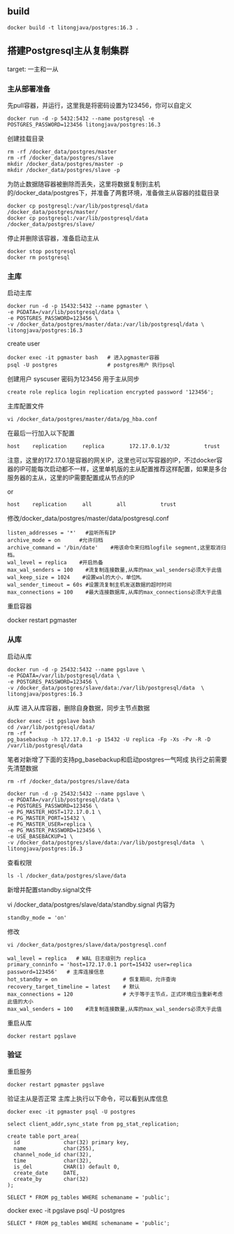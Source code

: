 ## build
```
docker build -t litongjava/postgres:16.3 .
```

## 搭建Postgresql主从复制集群
target: 一主和一从

### 主从部署准备
先pull容器，并运行，这里我是将密码设置为123456，你可以自定义
```
docker run -d -p 5432:5432 --name postgresql -e POSTGRES_PASSWORD=123456 litongjava/postgres:16.3
```
创建挂载目录
```
rm -rf /docker_data/postgres/master
rm -rf /docker_data/postgres/slave
mkdir /docker_data/postgres/master -p
mkdir /docker_data/postgres/slave -p
```

为防止数据随容器被删除而丢失，这里将数据复制到主机的/docker_data/postgres下，并准备了两套环境，准备做主从容器的挂载目录
```
docker cp postgresql:/var/lib/postgresql/data /docker_data/postgres/master/
docker cp postgresql:/var/lib/postgresql/data /docker_data/postgres/slave/
```
停止并删除该容器，准备启动主从
```
docker stop postgresql
docker rm postgresql
```
### 主库
启动主库
```
docker run -d -p 15432:5432 --name pgmaster \
-e PGDATA=/var/lib/postgresql/data \
-e POSTGRES_PASSWORD=123456 \
-v /docker_data/postgres/master/data:/var/lib/postgresql/data \
litongjava/postgres:16.3
```
create user
```
docker exec -it pgmaster bash   # 进入pgmaster容器
psql -U postgres                # postgres用户 执行psql
```
创建用户 syscuser 密码为123456 用于主从同步
```
create role replica login replication encrypted password '123456';
```

主库配置文件 
```
vi /docker_data/postgres/master/data/pg_hba.conf
```
在最后一行加入以下配置
```
host    replication     replica        172.17.0.1/32           trust
```
注意，这里的172.17.0.1是容器的网关IP，这里也可以写容器的IP，不过docker容器的IP可能每次启动都不一样，这里单机版的主从配置推荐这样配置，如果是多台服务器的主从，这里的IP需要配置成从节点的IP

or
```
host    replication     all        all           trust
```

修改/docker_data/postgres/master/data/postgresql.conf
```
listen_addresses = '*'   #监听所有IP
archive_mode = on      #允许归档
archive_command = '/bin/date'    #用该命令来归档logfile segment,这里取消归档。
wal_level = replica    #开启热备
max_wal_senders = 100    #流复制连接数量,从库的max_wal_senders必须大于此值
wal_keep_size = 1024    #设置wal的大小，单位M。
wal_sender_timeout = 60s #设置流复制主机发送数据的超时时间
max_connections = 100    #最大连接数据库,从库的max_connections必须大于此值
```
重启容器

docker restart pgmaster

### 从库
启动从库
```
docker run -d -p 25432:5432 --name pgslave \
-e PGDATA=/var/lib/postgresql/data \
-e POSTGRES_PASSWORD=123456 \
-v /docker_data/postgres/slave/data:/var/lib/postgresql/data  \
litongjava/postgres:16.3
```

从库
进入从库容器，删除自身数据，同步主节点数据
```
docker exec -it pgslave bash
cd /var/lib/postgresql/data/
rm -rf *
pg_basebackup -h 172.17.0.1 -p 15432 -U replica -Fp -Xs -Pv -R -D /var/lib/postgresql/data
```
笔者对新增了下面的支持pg_basebackup和启动postgres一气呵成
执行之前需要先清楚数据
```
rm -rf /docker_data/postgres/slave/data
```
```
docker run -d -p 25432:5432 --name pgslave \
-e PGDATA=/var/lib/postgresql/data \
-e POSTGRES_PASSWORD=123456 \
-e PG_MASTER_HOST=172.17.0.1 \
-e PG_MASTER_PORT=15432 \
-e PG_MASTER_USER=replica \
-e PG_MASTER_PASSWORD=123456 \
-e USE_BASEBACKUP=1 \
-v /docker_data/postgres/slave/data:/var/lib/postgresql/data  \
litongjava/postgres:16.3
```
查看权限
```
ls -l /docker_data/postgres/slave/data
```
新增并配置standby.signal文件

vi /docker_data/postgres/slave/data/standby.signal
内容为
```
standby_mode = 'on'
```
修改
```
vi /docker_data/postgres/slave/data/postgresql.conf
```
```
wal_level = replica   # WAL 日志级别为 replica
primary_conninfo = 'host=172.17.0.1 port=15432 user=replica password=123456'   # 主库连接信息	
hot_standby = on                     # 恢复期间，允许查询
recovery_target_timeline = latest    # 默认
max_connections = 120                # 大于等于主节点，正式环境应当重新考虑此值的大小
max_wal_senders = 100    #流复制连接数量,从库的max_wal_senders必须大于此值
```
重启从库
```
docker restart pgslave
```
### 验证
重启服务
```
docker restart pgmaster pgslave
```
验证主从是否正常
主库上执行以下命令，可以看到从库信息
```
docker exec -it pgmaster psql -U postgres
```

```
select client_addr,sync_state from pg_stat_replication;
```

```
create table port_area(
  id              char(32) primary key,
  name            char(255),
  channel_node_id char(32),
  time            char(32),
  is_del          CHAR(1) default 0,
  create_date     DATE,
  create_by       char(32)
);
```
```
SELECT * FROM pg_tables WHERE schemaname = 'public';
```

docker exec -it pgslave psql -U postgres
```
SELECT * FROM pg_tables WHERE schemaname = 'public';
```